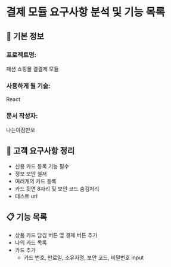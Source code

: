 # 결제 모듈 요구사항 분석 및 기능 목록

## 📌 기본 정보
### 프로젝트명: 
패션 쇼핑몰 결결제 모듈

### 사용하게 될 기술: 
React

### 문서 작성자: 
나는야잠만보

## 📝 고객 요구사항 정리
- 신용 카드 등록 기능 필수
- 정보 보안 철저
- 여러개의 카드 등록
- 카드 뒷면 8자리 및 보안 코드 숨김처리
- 테스트 url

## 📋 기능 목록
- 상품 카드 담김 버튼 옆 결제 버튼 추가
- 나의 카드 목록
- 카드 추가
    - 카드 번호, 만료일, 소유자명, 보안 코드, 비밀번호 input

 
 